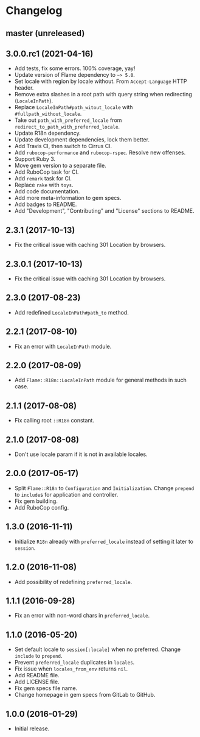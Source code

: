# Changelog

## master (unreleased)

## 3.0.0.rc1 (2021-04-16)

*   Add tests, fix some errors.
    100% coverage, yay!
*   Update version of Flame dependency to `~> 5.0`.
*   Set locale with region by locale without.
    From `Accept-Language` HTTP header.
*   Remove extra slashes in a root path with query string when redirecting (`LocaleInPath`).
*   Replace `LocaleInPath#path_witout_locale` with `#fullpath_without_locale`.
*   Take out `path_with_preferred_locale` from `redirect_to_path_with_preferred_locale`.
*   Update R18n dependency.
*   Update development dependencies, lock them better.
*   Add Travis CI, then switch to Cirrus CI.
*   Add `rubocop-performance` and `rubocop-rspec`.
    Resolve new offenses.
*   Support Ruby 3.
*   Move gem version to a separate file.
*   Add RuboCop task for CI.
*   Add `remark` task for CI.
*   Replace `rake` with `toys`.
*   Add code documentation.
*   Add more meta-information to gem specs.
*   Add badges to README.
*   Add "Development", "Contributing" and "License" sections to README.

## 2.3.1 (2017-10-13)

*   Fix the critical issue with caching 301 Location by browsers.

## 2.3.0.1 (2017-10-13)

*   Fix the critical issue with caching 301 Location by browsers.

## 2.3.0 (2017-08-23)

*   Add redefined `LocaleInPath#path_to` method.

## 2.2.1 (2017-08-10)

*   Fix an error with `LocaleInPath` module.

## 2.2.0 (2017-08-09)

*   Add `Flame::R18n::LocaleInPath` module for general methods in such case.

## 2.1.1 (2017-08-08)

*   Fix calling root `::R18n` constant.

## 2.1.0 (2017-08-08)

*   Don't use locale param if it is not in available locales.

## 2.0.0 (2017-05-17)

*   Split `Flame::R18n` to `Configuration` and `Initialization`.
    Change `prepend` to `include`s for application and controller.
*   Fix gem building.
*   Add RuboCop config.

## 1.3.0 (2016-11-11)

*   Initialize `R18n` already with `preferred_locale` instead of setting it later to `session`.

## 1.2.0 (2016-11-08)

*   Add possibility of redefining `preferred_locale`.

## 1.1.1 (2016-09-28)

*   Fix an error with non-word chars in `preferred_locale`.

## 1.1.0 (2016-05-20)

*   Set default locale to `session[:locale]` when no preferred.
    Change `include` to `prepend`.
*   Prevent `preferred_locale` duplicates in `locales`.
*   Fix issue when `locales_from_env` returns `nil`.
*   Add README file.
*   Add LICENSE file.
*   Fix gem specs file name.
*   Change homepage in gem specs from GitLab to GitHub.

## 1.0.0 (2016-01-29)

*   Initial release.
